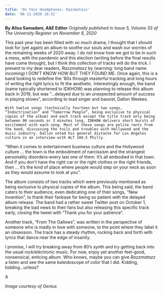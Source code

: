 ```yaml
---
title: 'On Your Headphones: Razzmatazz'
date: '06-11-2020 16:31'
---
```


**By Alisa Samadani, A&E Editor** _Originally published in Issue 5, Volume 33 of The University Register on November 6, 2020_

This past year has been filled with so much drama, I thought that I should look for (yet again) an album to soothe our souls and wash our worries of the remaining weeks of 2020 away. I do not know how we got to be in such a mess, with the pandemic and this election (writing before the final results have come through), but I think this collection of tracks will do the trick. I present to my dear readers, _Razzmatazz_ by (warning: long band name incoming) I DON’T KNOW HOW BUT THEY FOUND ME.
Once again, this is a band looking to redefine the ‘80s through masterful tracking and long hours of writing the right lyrics to fit the aesthetic. Interestingly enough, the band (name typically shortened to IDKHOW) was planning to release this album back in 2019, but was “...delayed due to an unexpected amount of success in playing shows”, according to lead singer and bassist, Dallon Weekes.

	With twelve songs (technically fourteen but two songs, “Indoctrination” and “Tomorrow People”, being exclusive to physical copies of the album) and each track except the title track only being between 90 seconds or 3 minutes long, IDKHOW delivers short bursts of excitement with each song. Most of these songs are polite rants from the band, discussing the toils and troubles with Hollywood and the music industry. Dallon noted his general distaste for Los Angeles culture in an interview with ALT 104.5 Philly.
    
“When it comes to entertainment business culture and the Hollywood culture … the town is the embodiment of narcissism and the strangest personality disorders–every last one of them. It’s all embodied in that town. And if you don’t have the right car or the right clothes or the right friends, then … it’s the kind of place where people would step on your neck as soon as they would assume to look at you”.

The album consists of two tracks which were previously mentioned as being exclusive to physical copies of the album. This being said, the band caters to their audience, even dedicating one of their songs, “New Invention”, to thank their fanbase for being so patient with the delayed album release. The band had a rather sweet Twitter post on October 1, breaking the bad news to their fans but also releasing this specific track early, closing the tweet with “Thank you for your patience”.

Another track, “From The Gallows”, was written in the perspective of someone who is madly in love with someone, to the point where they label it an obsession. The track has a steady rhythm, rocking back and forth with lyrics that dance near the edge of insanity.

I promise, I will try breaking away from 80’s synth and try getting back into the usual rock/electronic music. For now, enjoy yet another feel-good, nonsensical, enticing album. Who knows, maybe you can give _Razzmatazz_ a listen and see the same kaleidoscope of color that I did. Kidding, kidding...unless?

A

_Image courtesy of Genius_
